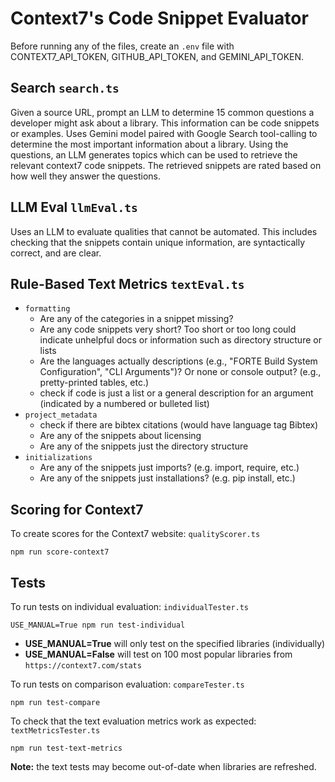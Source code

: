 # Context7's Code Snippet Evaluator

Before running any of the files, create an `.env` file with CONTEXT7_API_TOKEN, GITHUB_API_TOKEN, and GEMINI_API_TOKEN. 

## Search `search.ts`
Given a source URL, prompt an LLM to determine 15 common questions a developer might ask about a library. This information can be code snippets or examples. Uses Gemini model paired with Google Search tool-calling to determine the most important information about a library. Using the questions, an LLM generates topics which can be used to retrieve the relevant context7 code snippets. The retrieved snippets are rated based on how well they answer the questions.

## LLM Eval `llmEval.ts`
Uses an LLM to evaluate qualities that cannot be automated. This includes checking that the snippets contain unique information, are syntactically correct, and are clear. 

## Rule-Based Text Metrics `textEval.ts`
* `formatting`
    * Are any of the categories in a snippet missing?
    * Are any code snippets very short? Too short or too long could indicate unhelpful docs or information such as directory structure or lists
    * Are the languages actually descriptions (e.g., "FORTE Build System Configuration", "CLI Arguments")? Or none or console output? (e.g., pretty-printed tables, etc.)
    * check if code is just a list or a general description for an argument (indicated by a numbered or bulleted list)
* `project_metadata`
    * check if there are bibtex citations (would have language tag Bibtex)
    * Are any of the snippets about licensing
    * Are any of the snippets just the directory structure
* `initializations`
    * Are any of the snippets just imports? (e.g. import, require, etc.)
    * Are any of the snippets just installations? (e.g. pip install, etc.)

## Scoring for Context7

To create scores for the Context7 website: `qualityScorer.ts`

    npm run score-context7

## Tests

To run tests on individual evaluation: `individualTester.ts`

    USE_MANUAL=True npm run test-individual

* **USE_MANUAL=True** will only test on the specified libraries (individually)
* **USE_MANUAL=False** will test on 100 most popular libraries from `https://context7.com/stats`

To run tests on comparison evaluation: `compareTester.ts`

    npm run test-compare


To check that the text evaluation metrics work as expected: `textMetricsTester.ts`

    npm run test-text-metrics

**Note:** the text tests may become out-of-date when libraries are refreshed.